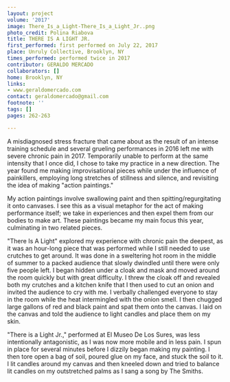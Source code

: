 ```yaml
---
layout: project
volume: '2017'
image: There_Is_a_Light-There_Is_a_Light_Jr..png
photo_credit: Polina Riabova
title: THERE IS A LIGHT JR.
first_performed: first performed on July 22, 2017
place: Unruly Collective, Brooklyn, NY
times_performed: performed twice in 2017
contributor: GERALDO MERCADO
collaborators: []
home: Brooklyn, NY
links:
- www.geraldomercado.com
contact: geraldomercado@gmail.com
footnote: ''
tags: []
pages: 262-263

---
```


A misdiagnosed stress fracture that came about as the result of an intense training schedule and several grueling performances in 2016 left me with severe chronic pain in 2017. Temporarily unable to perform at the same intensity that I once did, I chose to take my practice in a new direction. The year found me making improvisational pieces while under the influence of painkillers, employing long stretches of stillness and silence, and revisiting the idea of making "action paintings."

My action paintings involve swallowing paint and then spitting/regurgitating it onto canvases. I see this as a visual metaphor for the act of making performance itself; we take in experiences and then expel them from our bodies to make art. These paintings became my main focus this year, culminating in two related pieces.

"There Is A Light" explored my experience with chronic pain the deepest, as it was an hour-long piece that was performed while I still needed to use crutches to get around. It was done in a sweltering hot room in the middle of summer to a packed audience that slowly dwindled until there were only five people left. I began hidden under a cloak and mask and moved around the room quickly but with great difficulty. I threw the cloak off and revealed both my crutches and a kitchen knife that I then used to cut an onion and invited the audience to cry with me. I verbally challenged everyone to stay in the room while the heat intermingled with the onion smell. I then chugged large gallons of red and black paint and spat them onto the canvas. I laid on the canvas and told the audience to light candles and place them on my skin.

"There is a Light Jr.," performed at El Museo De Los Sures, was less intentionally antagonistic, as I was now more mobile and in less pain. I spun in place for several minutes before I dizzily began making my painting. I then tore open a bag of soil, poured glue on my face, and stuck the soil to it. I lit candles around my canvas and then kneeled down and tried to balance lit candles on my outstretched palms as I sang a song by The Smiths.
